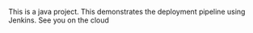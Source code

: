 This is a java project. This demonstrates the deployment pipeline using Jenkins.
See you on the cloud